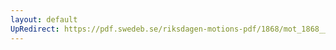 ```yaml
---
layout: default
UpRedirect: https://pdf.swedeb.se/riksdagen-motions-pdf/1868/mot_1868__ak__00112/mot_1868__ak__00112_001.pdf
---
```

